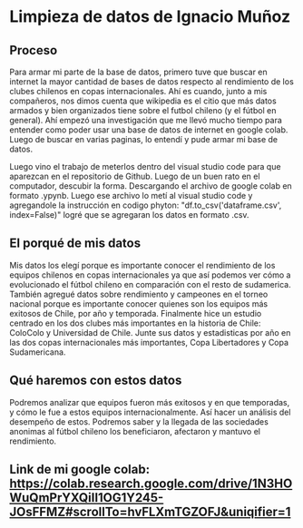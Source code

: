 # Limpieza de datos de Ignacio Muñoz

## Proceso

Para armar mi parte de la base de datos, primero tuve que buscar en internet la mayor cantidad de bases de datos respecto al rendimiento de los clubes chilenos en copas internacionales. Ahí es cuando, junto a mis compañeros, nos dimos cuenta que wikipedia es el citio que más datos armados y bien organizados tiene sobre el futbol chileno (y el fútbol en general). Ahí empezó una investigación que me llevó mucho tiempo para entender como poder usar una base de datos de internet en google colab. Luego de buscar en varias paginas, lo entendí y pude armar mi base de datos.

Luego vino el trabajo de meterlos dentro del visual studio code para que aparezcan en el repositorio de Github. Luego de un buen rato en el computador, descubir la forma. Descargando el archivo de google colab en formato .ypynb. Luego ese archivo lo metí al visual studio code y agregandole la instrucción en codigo phyton: "df.to_csv('dataframe.csv', index=False)" logré que se agregaran los datos en formato .csv.

## El porqué de mis datos

Mis datos los elegí porque es importante conocer el rendimiento de los equipos chilenos en copas internacionales ya que así podemos ver cómo a evolucionado el fútbol chileno en comparación con el resto de sudamerica. También agregué datos sobre rendimiento y campeones en el torneo nacional porque es importante conocer quienes son los equipos más exitosos de Chile, por año y temporada. Finalmente hice un estudio centrado en los dos clubes más importantes en la historia de Chile: ColoColo y Universidad de Chile. Junte sus datos y estadisticas por año en las dos copas internacionales más importantes, Copa Libertadores y Copa Sudamericana.

## Qué haremos con estos datos

Podremos analizar que equipos fueron más exitosos y en que temporadas, y cómo le fue a estos equipos internacionalmente. Así hacer un análisis del desempeño de estos. Podremos saber y la llegada de las sociedades anonimas al fútbol chileno los beneficiaron, afectaron y mantuvo el rendimiento.

## Link de mi google colab: https://colab.research.google.com/drive/1N3HOWuQmPrYXQiII1OG1Y245-JOsFFMZ#scrollTo=hvFLXmTGZOFJ&uniqifier=1